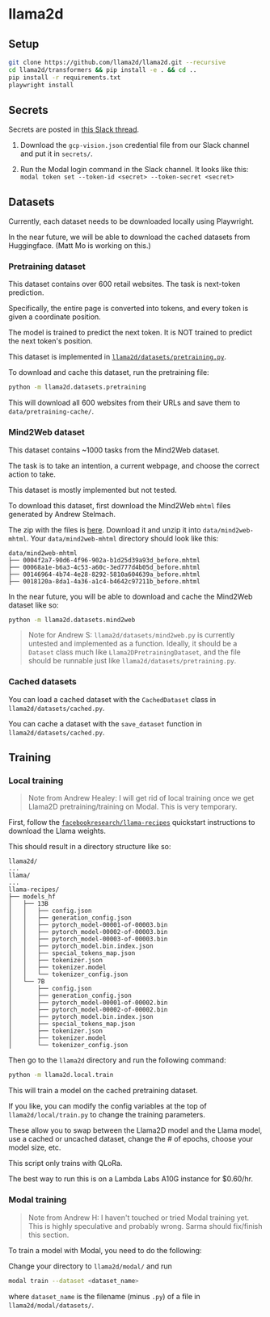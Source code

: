 # llama2d

## Setup

```bash
git clone https://github.com/llama2d/llama2d.git --recursive
cd llama2d/transformers && pip install -e . && cd ..
pip install -r requirements.txt
playwright install
```

## Secrets

Secrets are posted in [this Slack thread](https://agihouse.slack.com/archives/C05SR8PR4KE/p1695104312522089).

1. Download the `gcp-vision.json` credential file from our Slack channel and put it in `secrets/`.

2. Run the Modal login command in the Slack channel. It looks like this: `modal token set --token-id <secret> --token-secret <secret>`

## Datasets

Currently, each dataset needs to be downloaded locally using Playwright.

In the near future, we will be able to download the cached datasets from Huggingface. (Matt Mo is working on this.)

### Pretraining dataset

This dataset contains over 600 retail websites. The task is next-token prediction.

Specifically, the entire page is converted into tokens, and every token is given a coordinate position.

The model is trained to predict the next token. It is NOT trained to predict the next token's position.

This dataset is implemented in [`llama2d/datasets/pretraining.py`](llama2d/pretraining.py).

To download and cache this dataset, run the pretraining file:

```bash
python -m llama2d.datasets.pretraining
```

This will download all 600 websites from their URLs and save them to `data/pretraining-cache/`.

### Mind2Web dataset

This dataset contains ~1000 tasks from the Mind2Web dataset.

The task is to take an intention, a current webpage, and choose the correct action to take.

This dataset is mostly implemented but not tested.

To download this dataset, first download the Mind2Web `mhtml` files generated by Andrew Stelmach.

The zip with the files is [here](https://drive.google.com/file/d/1RGNcNTlQrZhF1KuGBcGenkON1u74_IYx/view). Download it and unzip it into `data/mind2web-mhtml`. Your `data/mind2web-mhtml` directory should look like this:

```
data/mind2web-mhtml
├── 0004f2a7-90d6-4f96-902a-b1d25d39a93d_before.mhtml
├── 00068a1e-b6a3-4c53-a60c-3ed777d4b05d_before.mhtml
├── 00146964-4b74-4e28-8292-5810a604639a_before.mhtml
├── 0018120a-8da1-4a36-a1c4-b4642c97211b_before.mhtml
```

In the near future, you will be able to download and cache the Mind2Web dataset like so:

```bash
python -m llama2d.datasets.mind2web
```

> Note for Andrew S: `llama2d/datasets/mind2web.py` is currently untested and implemented as a function. Ideally, it should be a `Dataset` class much like `Llama2DPretrainingDataset`, and the file should be runnable just like `llama2d/datasets/pretraining.py`.

### Cached datasets

You can load a cached dataset with the `CachedDataset` class in `llama2d/datasets/cached.py`.

You can cache a dataset with the `save_dataset` function in `llama2d/datasets/cached.py`.

## Training

### Local training

> Note from Andrew Healey: I will get rid of local training once we get Llama2D pretraining/training on Modal. This is very temporary.

First, follow the [`facebookresearch/llama-recipes`](https://github.com/facebookresearch/llama-recipes/blob/main/examples/quickstart.ipynb) quickstart instructions to download the Llama weights.

This should result in a directory structure like so:
```
llama2d/
...
llama/
...
llama-recipes/
├── models_hf
│   ├── 13B
│   │   ├── config.json
│   │   ├── generation_config.json
│   │   ├── pytorch_model-00001-of-00003.bin
│   │   ├── pytorch_model-00002-of-00003.bin
│   │   ├── pytorch_model-00003-of-00003.bin
│   │   ├── pytorch_model.bin.index.json
│   │   ├── special_tokens_map.json
│   │   ├── tokenizer.json
│   │   ├── tokenizer.model
│   │   └── tokenizer_config.json
│   └── 7B
│       ├── config.json
│       ├── generation_config.json
│       ├── pytorch_model-00001-of-00002.bin
│       ├── pytorch_model-00002-of-00002.bin
│       ├── pytorch_model.bin.index.json
│       ├── special_tokens_map.json
│       ├── tokenizer.json
│       ├── tokenizer.model
│       └── tokenizer_config.json
```

Then go to the `llama2d` directory and run the following command:

```bash
python -m llama2d.local.train
```

This will train a model on the cached pretraining dataset.

If you like, you can modify the config variables at the top of `llama2d/local/train.py` to change the training parameters.

These allow you to swap between the Llama2D model and the Llama model, use a cached or uncached dataset, change the # of epochs, choose your model size, etc.

This script only trains with QLoRa.

The best way to run this is on a Lambda Labs A10G instance for $0.60/hr.

### Modal training

> Note from Andrew H: I haven't touched or tried Modal training yet. This is highly speculative and probably wrong. Sarma should fix/finish this section.

To train a model with Modal, you need to do the following:

Change your directory to `llama2d/modal/` and run

```bash
modal train --dataset <dataset_name>
```

where `dataset_name` is the filename (minus `.py`) of a file in `llama2d/modal/datasets/`.
